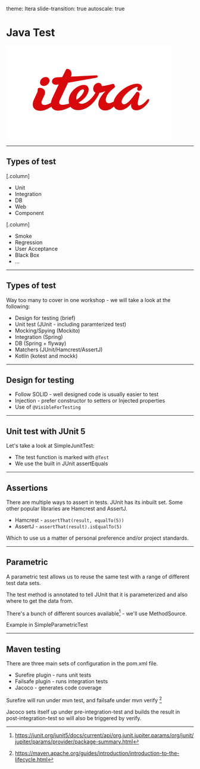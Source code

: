 theme: Itera
slide-transition: true
autoscale: true

# Java Test

![inline](logo.png)

--- 

## Types of test

[.column]

* Unit
* Integration
* DB
* Web
* Component

[.column]

* Smoke
* Regression
* User Acceptance
* Black Box
* ...

---

## Types of test

Way too many to cover in one workshop - we will take a look at the following:

* Design for testing (brief)
* Unit test (JUnit - including paramterized test)
* Mocking/Spying (Mockito)
* Integration (Spring)
* DB (Spring + flyway)
* Matchers (JUnit/Hamcrest/AssertJ)
* Kotlin (kotest and mockk)

---

## Design for testing

* Follow SOLID - well designed code is usually easier to test
* Injection - prefer constructor to setters or Injected properties
* Use of `@VisibleForTesting`

---

## Unit test with JUnit 5

Let's take a look at SimpleJunitTest:

* The test function is marked with `@Test`
* We use the built in JUnit assertEquals

---

## Assertions

There are multiple ways to assert in tests. JUnit has its inbuilt set. Some other popular libraries are Hamcrest and AssertJ.

* Hamcrest - `assertThat(result, equalTo(5))`
* AssertJ - `assertThat(result).isEqualTo(5)`

Which to use us a matter of personal preference and/or project standards.


---

## Parametric

A parametric test allows us to reuse the same test with a range of different test data sets.

The test method is annotated to tell JUnit that it is parameterized and also where to get the data from.

There's a bunch of different sources available[^1] - we'll use MethodSource.

Example in SimpleParametricTest

[^1]: https://junit.org/junit5/docs/current/api/org.junit.jupiter.params/org/junit/jupiter/params/provider/package-summary.html

---

## Maven testing

There are three main sets of configuration in the pom.xml file.

* Surefire plugin - runs unit tests
* Failsafe plugin - runs integration tests
* Jacoco - generates code coverage

Surefire will run under mvn test, and failsafe under mvn verify [^2]

Jacoco sets itself up under pre-integration-test and builds the result in post-integration-test so will also be triggered by verify.

[^2]: https://maven.apache.org/guides/introduction/introduction-to-the-lifecycle.html

